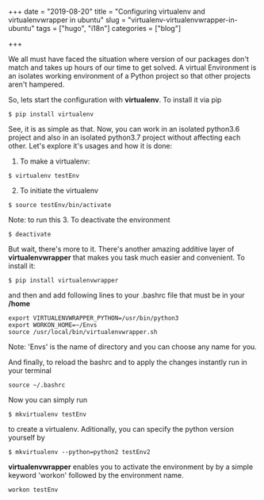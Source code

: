 +++ 
date = "2019-08-20"
title = "Configuring virtualenv and virtualenvwrapper in ubuntu"
slug = "virtualenv-virtualenvwrapper-in-ubuntu" 
tags = ["hugo", "i18n"]
categories = ["blog"]

+++

We all must have faced the situation where version of our packages don't match and takes up hours of our time to get solved. A virtual Environment is an isolates working environment of a Python project so that other projects aren't hampered.

So, lets start the configuration with __virtualenv__. To install it via pip
```
$ pip install virtualenv
```

See, it is as simple as that. Now, you can work in an isolated python3.6 project and also in an isolated python3.7 project without affecting each other. Let's explore it's usages and how it is done:

1. To make a virtualenv:
```
$ virtualenv testEnv
```

2. To initiate the virtualenv
```
$ source testEnv/bin/activate
```
Note: to run this 
3. To deactivate the environment
```
$ deactivate
```

But wait, there's more to it. There's another amazing additive layer of __virtualenvwrapper__ that makes you task much easier and convenient. 
To install it:
```
$ pip install virtualenvwrapper
```

and then and add following lines to your .bashrc file that must be in your __/home__
```
export VIRTUALENVWRAPPER_PYTHON=/usr/bin/python3
export WORKON_HOME=~/Envs
source /usr/local/bin/virtualenvwrapper.sh
```
Note: 'Envs' is the name of directory and you can choose any name for you.

And finally, to reload the bashrc and to apply the changes instantly run in your terminal
```
source ~/.bashrc
```

Now you can simply run
```
$ mkvirtualenv testEnv
```
to create a virtualenv. Aditionally, you can specify the python version yourself by 
```
$ mkvirtualenv --python=python2 testEnv2
```

__virtualenvwrapper__ enables you to activate the environment by by a simple keyword 'workon' followed by the environment name. 
```
workon testEnv
```
